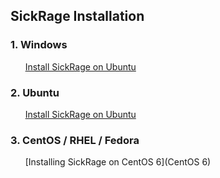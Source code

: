 ## SickRage Installation

### 1. Windows
&nbsp;&nbsp;&nbsp;&nbsp;&nbsp;&nbsp;[Install SickRage on Ubuntu](http://www.htpcguides.com/install-sickrage-windows-usenet-torrent-tv//)

### 2. Ubuntu
&nbsp;&nbsp;&nbsp;&nbsp;&nbsp;&nbsp;[Install SickRage on Ubuntu](http://www.htpcguides.com/install-sickrage-ubuntu-14-04/)

### 3. CentOS / RHEL / Fedora

&nbsp;&nbsp;&nbsp;&nbsp;&nbsp;&nbsp;[Installing SickRage on CentOS 6](CentOS 6)